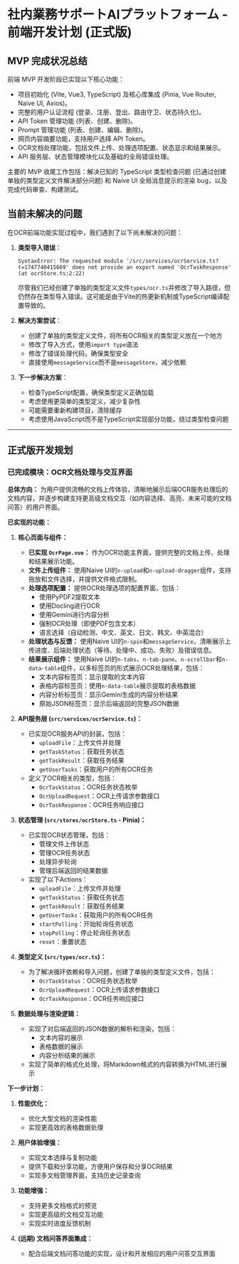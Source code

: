 # 社内業務サポートAIプラットフォーム - 前端开发计划 (正式版)

## MVP 完成状况总结

前端 MVP 开发阶段已实现以下核心功能：
- 项目初始化 (Vite, Vue3, TypeScript) 及核心库集成 (Pinia, Vue Router, Naive UI, Axios)。
- 完整的用户认证流程 (登录、注册、登出、路由守卫、状态持久化)。
- API Token 管理功能 (列表、创建、删除)。
- Prompt 管理功能 (列表、创建、编辑、删除)。
- 网页内容摘要功能，支持用户选择 API Token。
- OCR文档处理功能，包括文件上传、处理选项配置、状态显示和结果展示。
- API 服务层、状态管理模块化以及基础的全局错误处理。

主要的 MVP 收尾工作包括：解决已知的 TypeScript 类型检查问题 (已通过创建单独的类型定义文件解决部分问题) 和 Naive UI 全局消息提示的渲染 bug，以及完成代码审查、构建测试。

## 当前未解决的问题

在OCR前端功能实现过程中，我们遇到了以下尚未解决的问题：

1. **类型导入错误**：
   ```
   SyntaxError: The requested module '/src/services/ocrService.ts?t=1747740415669' does not provide an export named 'OcrTaskResponse' (at ocrStore.ts:2:22)
   ```

   尽管我们已经创建了单独的类型定义文件`types/ocr.ts`并修改了导入路径，但仍然存在类型导入错误。这可能是由于Vite的热更新机制或TypeScript编译配置导致的。

2. **解决方案尝试**：
   - 创建了单独的类型定义文件，将所有OCR相关的类型定义放在一个地方
   - 修改了导入方式，使用`import type`语法
   - 修改了错误处理代码，确保类型安全
   - 直接使用`messageService`而不是`messageStore`，减少依赖

3. **下一步解决方案**：
   - 检查TypeScript配置，确保类型定义正确加载
   - 考虑使用更简单的类型定义，减少复杂性
   - 可能需要重新构建项目，清除缓存
   - 考虑使用JavaScript而不是TypeScript实现部分功能，绕过类型检查问题

---

## 正式版开发规划

### 已完成模块：OCR文档处理与交互界面

**总体方向：**
为用户提供流畅的文档上传体验，清晰地展示后端OCR服务处理后的文档内容，并逐步构建支持更高级文档交互（如内容选择、高亮、未来可能的文档问答）的用户界面。

**已实现的功能：**

1.  **核心页面与组件：**
    *   **已实现 `OcrPage.vue`：** 作为OCR功能主界面，提供完整的文档上传、处理和结果展示功能。
    *   **文件上传组件：** 使用Naive UI的`n-upload`和`n-upload-dragger`组件，支持拖放和文件选择，并提供文件格式限制。
    *   **处理选项配置：** 提供OCR处理选项的配置界面，包括：
        *   使用PyPDF2提取文本
        *   使用Docling进行OCR
        *   使用Gemini进行内容分析
        *   强制OCR处理（即使PDF包含文本）
        *   语言选择（自动检测、中文、英文、日文、韩文、中英混合）
    *   **处理状态与反馈：** 使用Naive UI的`n-spin`和`messageService`，清晰展示上传进度、后端处理状态（等待、处理中、成功、失败）及错误信息。
    *   **结果展示组件：** 使用Naive UI的`n-tabs`、`n-tab-pane`、`n-scrollbar`和`n-data-table`组件，以多标签页的形式展示OCR处理结果，包括：
        *   文本内容标签页：显示提取的文本内容
        *   表格内容标签页：使用`n-data-table`展示提取的表格数据
        *   内容分析标签页：显示Gemini生成的内容分析结果
        *   原始JSON标签页：显示后端返回的完整JSON数据

2.  **API服务层 (`src/services/ocrService.ts`)：**
    *   已实现OCR服务API的封装，包括：
        *   `uploadFile`：上传文件并处理
        *   `getTaskStatus`：获取任务状态
        *   `getTaskResult`：获取任务结果
        *   `getUserTasks`：获取用户的所有OCR任务
    *   定义了OCR相关的类型，包括：
        *   `OcrTaskStatus`：OCR任务状态枚举
        *   `OcrUploadRequest`：OCR上传请求参数接口
        *   `OcrTaskResponse`：OCR任务响应接口

3.  **状态管理 (`src/stores/ocrStore.ts` - Pinia)：**
    *   已实现OCR状态管理，包括：
        *   管理文件上传状态
        *   管理OCR任务状态
        *   处理异步轮询
        *   管理后端返回的结果数据
    *   实现了以下Actions：
        *   `uploadFile`：上传文件并处理
        *   `getTaskStatus`：获取任务状态
        *   `getTaskResult`：获取任务结果
        *   `getUserTasks`：获取用户的所有OCR任务
        *   `startPolling`：开始轮询任务状态
        *   `stopPolling`：停止轮询任务状态
        *   `reset`：重置状态

4.  **类型定义 (`src/types/ocr.ts`)：**
    *   为了解决循环依赖和导入问题，创建了单独的类型定义文件，包括：
        *   `OcrTaskStatus`：OCR任务状态枚举
        *   `OcrUploadRequest`：OCR上传请求参数接口
        *   `OcrTaskResponse`：OCR任务响应接口

5.  **数据处理与渲染逻辑：**
    *   实现了对后端返回的JSON数据的解析和渲染，包括：
        *   文本内容的展示
        *   表格数据的展示
        *   内容分析结果的展示
    *   实现了简单的格式化处理，将Markdown格式的内容转换为HTML进行展示

**下一步计划：**

1.  **性能优化：**
    *   优化大型文档的渲染性能
    *   实现更高效的表格数据处理

2.  **用户体验增强：**
    *   实现文本选择与复制功能
    *   提供下载和分享功能，方便用户保存和分享OCR结果
    *   实现多文档管理界面，支持历史记录查询

3.  **功能增强：**
    *   支持更多文档格式的预览
    *   实现更高级的文档交互功能
    *   实现实时进度反馈机制

4.  **(远期) 文档问答界面集成：**
    *   配合后端文档问答功能的实现，设计和开发相应的用户问答交互界面